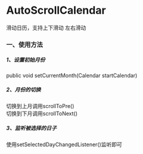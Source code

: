 # AutoScrollCalendar
滑动日历，支持上下滑动 左右滑动
<h3>一、使用方法</h3>
<h5>1、设置初始月份</h5>
public void setCurrentMonth(Calendar startCalendar)
<h5>2、月份的切换</h5>
切换到上月调用scrollToPre()</br>
切换到下月调用scrollToNext()</br>
<h5>3、监听被选择的日子</h5>
使用setSelectedDayChangedListener()监听即可
